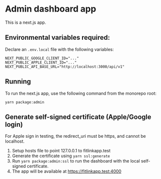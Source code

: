# Admin dashboard app

This is a next.js app.

## Environmental variables required:

Declare an `.env.local` file with the following variables:

```
NEXT_PUBLIC_GOOGLE_CLIENT_ID="..."
NEXT_PUBLIC_APPLE_CLIENT_ID="..."
NEXT_PUBLIC_API_BASE_URL="http://localhost:3000/api/v1"
```

## Running
To run the next.js app, use the following command from the monorepo root:

`yarn package:admin`

## Generate self-signed certificate (Apple/Google login)
For Apple sign in testing, the redirect_uri must be https, and cannot be localhost. 
1. Setup hosts file to point 127.0.0.1 to fitlinkapp.test
2. Generate the certificate using `yarn ssl:generate`
3. Run `yarn package:admin:ssl` to run the dashboard with the local self-signed certificate.
4. The app will be available at https://fitlinkapp.test:4000
